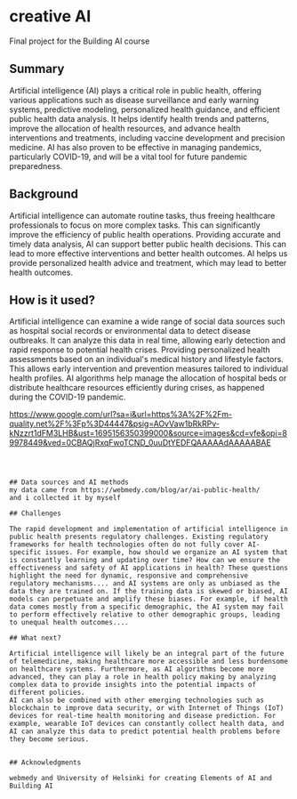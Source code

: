 <!-- This is the markdown template for the final project of the Building AI course, 
created by Reaktor Innovations and University of Helsinki. 
Copy the template, paste it to your GitHub README and edit! -->

# creative AI

Final project for the Building AI course

## Summary

Artificial intelligence (AI) plays a critical role in public health, offering various applications such as disease surveillance and early warning systems, predictive modeling, personalized health guidance, and efficient public health data analysis. It helps identify health trends and patterns, improve the allocation of health resources, and advance health interventions and treatments, including vaccine development and precision medicine. AI has also proven to be effective in managing pandemics, particularly COVID-19, and will be a vital tool for future pandemic preparedness.


## Background

Artificial intelligence can automate routine tasks, thus freeing healthcare professionals to focus on more complex tasks. This can significantly improve the efficiency of public health operations. Providing accurate and timely data analysis, AI can support better public health decisions. This can lead to more effective interventions and better health outcomes. AI helps us provide personalized health advice and treatment, which may lead to better health outcomes.




## How is it used?

Artificial intelligence can examine a wide range of social data sources such as hospital social records or environmental data to detect disease outbreaks. It can analyze this data in real time, allowing early detection and rapid response to potential health crises. Providing personalized health assessments based on an individual's medical history and lifestyle factors. This allows early intervention and prevention measures tailored to individual health profiles. AI algorithms help manage the allocation of hospital beds or distribute healthcare resources efficiently during crises, as happened during the COVID-19 pandemic.

https://www.google.com/url?sa=i&url=https%3A%2F%2Fm-quality.net%2F%3Fp%3D44447&psig=AOvVaw1bRkRPv-kNzzrt1dFM3LHB&ust=1695156350399000&source=images&cd=vfe&opi=89978449&ved=0CBAQjRxqFwoTCND_0uuDtYEDFQAAAAAdAAAAABAE
```



## Data sources and AI methods
my data came from https://webmedy.com/blog/ar/ai-public-health/
and i collected it by myself

## Challenges

The rapid development and implementation of artificial intelligence in public health presents regulatory challenges. Existing regulatory frameworks for health technologies often do not fully cover AI-specific issues. For example, how should we organize an AI system that is constantly learning and updating over time? How can we ensure the effectiveness and safety of AI applications in health? These questions highlight the need for dynamic, responsive and comprehensive regulatory mechanisms.... and AI systems are only as unbiased as the data they are trained on. If the training data is skewed or biased, AI models can perpetuate and amplify these biases. For example, if health data comes mostly from a specific demographic, the AI ​​system may fail to perform effectively relative to other demographic groups, leading to unequal health outcomes....

## What next?

Artificial intelligence will likely be an integral part of the future of telemedicine, making healthcare more accessible and less burdensome on healthcare systems. Furthermore, as AI algorithms become more advanced, they can play a role in health policy making by analyzing complex data to provide insights into the potential impacts of different policies.
AI can also be combined with other emerging technologies such as blockchain to improve data security, or with Internet of Things (IoT) devices for real-time health monitoring and disease prediction. For example, wearable IoT devices can constantly collect health data, and AI can analyze this data to predict potential health problems before they become serious.


## Acknowledgments

webmedy and University of Helsinki for creating Elements of AI and Building AI
